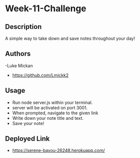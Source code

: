 # Week-11-Challenge


## Description

A simple way to take down and save notes throughout your day!


## Authors

-Luke Mickan 
- https://github.com/Lmickk2

## Usage

- Run node server.js within your terminal.
- server will be activated on port 3001.
- When prompted, navigate to the given link
- Write down your note title and text.
- Save your note!

## Deployed Link
- https://serene-bayou-26248.herokuapp.com/
